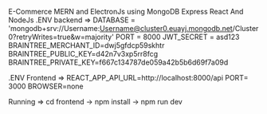 E-Commerce MERN and ElectronJs using MongoDB Express React And NodeJs 
.ENV backend => DATABASE = 'mongodb+srv://Username:Username@cluster0.euayj.mongodb.net/Cluster0?retryWrites=true&w=majority'
PORT = 8000
JWT_SECRET = asd123
BRAINTREE_MERCHANT_ID=dwj5gfdcp59skhtr
BRAINTREE_PUBLIC_KEY=d42n7v3xp5rr8fcg
BRAINTREE_PRIVATE_KEY=f667c134787de059a42b5b6d69f7a09d


.ENV Frontend => REACT_APP_API_URL=http://localhost:8000/api
PORT= 3000
BROWSER=none

Running => cd frontend -> npm install -> npm run dev 
